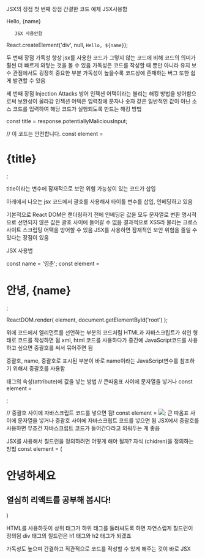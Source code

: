 JSX의 장점
첫 번째 장점
간결한 코드
예제
       JSX사용함
<div>Hello, {name}</div>

       JSX 사용안함
React.createElement('div', null, `Hello, ${name}`);

두 번째 장점
가독성 향상
jsx를 사용한 코드가 그렇지 않는 코드에 비해 코드의 의미가 훨씬 더 빠르게 와닿는 것을 볼 수 있음
가독성은 코드를 작성할 때 뿐만 아니라 유지 보수 관점에서도 굉장히 중요한 부분
가독성이 높을수록 코드상에 존재하는 버그 또한 쉽게 발견할 수 있음

세 번째 장점
lnjection Attacks 방어
인젝션 어택이라는 불리는 해킹 방법을 방어함으로써 보완성이 올라감
인젝션 어택은 입력창에 문자나 숫자 같은 일반적인 값이 아닌 소스 코드를 입력하여 해당 코드가 실행되도록 만드는 해킹 방법

const title = response.potentiallyMaliciousInput;

// 이 코드는 안전합니다.
const element = <h1>{title}</h1>;

title이라는 변수에 잠재적으로 보안 위험 가능성이 있는 코드가 삽입

아래에서 나오는 jsx 코드에서 괄호를 사용해서 타이틀 변수를 삽입, 인베딩하고 있음

기본적으로 React DOM은 랜더링하기 전에 인베딩된 값을 모두 문자열로 변환
명시적으로 선언되지 않은 값은 괄호 사이에 들어갈 수 없음
결과적으로 XSS라 불리는 크로스 사이트 스크립팅 어택을 방어할 수 있음
JSX를 사용하면 잠재적인 보안 위험을 줄일 수 있다는 장점이 있음

JSX 사용법

const name = '영준';
const element = <h1>안녕, {name}</h1>;

ReactDOM.render(
    element,
    document.getElementById('root')
);

위에 코드에서 엘리먼트를 선언하는 부분의 코드처럼 HTML과 자바스크립트가 섞인 형태로 코드를 작성하면 됨
xml, html 코드를 사용하다가 중간에 JavaScript코드를 사용하고 싶으면 중괄호를 써서 묶어주면 됨

중괄호, name, 중괄호로 표시된 부분이 바로 name이라는 JavaScript변수를 참조하기 위해서 중괄호를 사용함

태그의 속성(attribute)에 값을 넣는 방법
// 큰따옴표 사이에 문자열을 넣거나
const element = <div tabIndex="0"></div>;

// 중괄호 사이에 자바스크립트 코드를 넣으면 됨!
const element = <img src={user.avatarUrl}></img>;
큰 따옴표 사이에 문자열을 넣거나 중괄호 사이에 자바스크립트 코드를 넣으면 됨
JSX에서 중괄호를 사용하면 무조건 자바스크립트 코드가 들어간다라고 외워두는 게 좋음

JSX를 사용해서 칠드런을 정의하려면 어떻게 해야 될까?
자식 (chidren)을 정의하는 방법
const element = (
    <div>
        <h1>안녕하세요</h1>
        <h2>열심히 리액트를 공부해 봅시다!</h2>
    </div>
)

HTML를 사용하듯이 상위 태그가 하위 태그를 둘러싸도록 하면 자연스럽게 칠드런이 정의됨
div 태그의 칠드런은 h1 태그와 h2 태그가 되겠죠

가독성도 높으며 간결하고 직관적으로 코드를 작성할 수 있게 해주는 것이 바로 JSX